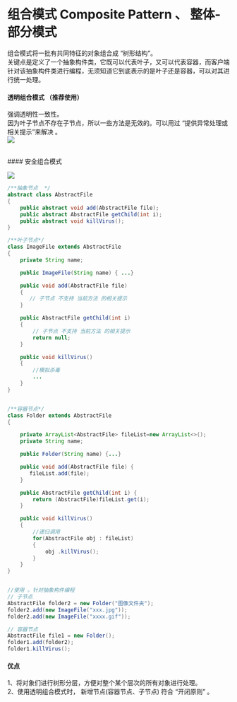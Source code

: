 # 组合模式 Composite Pattern 、 整体-部分模式

组合模式将一批有共同特征的对象组合成 “树形结构”。<br>
关键点是定义了一个抽象构件类，它既可以代表叶子，又可以代表容器，而客户端针对该抽象构件类进行编程，无须知道它到底表示的是叶子还是容器，可以对其进行统一处理。


#### 透明组合模式 （推荐使用）
强调透明性一致性。 <br>
 因为叶子节点不存在子节点，所以一些方法是无效的。可以用过 “提供异常处理或相关提示”来解决 。 <br>
![](https://gitee.com/hnyer/filesOfGitbook/raw/master/files/201804091146_osChina_透明组合模式.png)

<br>
#### 安全组合模式

![](https://gitee.com/hnyer/filesOfGitbook/raw/master/files/201804091147_osChina_安全组合模式.png)


```java
/**抽象节点  */
abstract class AbstractFile
{  
    public abstract void add(AbstractFile file);  
    public abstract AbstractFile getChild(int i);  
    public abstract void killVirus();  
}

/**叶子节点*/
class ImageFile extends AbstractFile
{  
    private String name;  

    public ImageFile(String name) { ...}  

    public void add(AbstractFile file)
    {  
       // 子节点 不支持 当前方法 的相关提示
    }  

    public AbstractFile getChild(int i)
    {  
        // 子节点 不支持 当前方法 的相关提示
        return null;  
    }  

    public void killVirus()
    {  
        //模拟杀毒  
        ...
    }  
}  


/**容器节点*/
class Folder extends AbstractFile
{  

    private ArrayList<AbstractFile> fileList=new ArrayList<>();  
    private String name;  

    public Folder(String name) {...}  

    public void add(AbstractFile file) {  
       fileList.add(file);    
    }  

    public AbstractFile getChild(int i) {  
        return (AbstractFile)fileList.get(i);  
    }  

    public void killVirus()
    {  
        //递归调用
        for(AbstractFile obj : fileList)
        {  
            obj .killVirus();  
        }  
    }  
}


//使用 。针对抽象构件编程
// 子节点
AbstractFile folder2 = new Folder("图像文件夹");  
folder2.add(new ImageFile("xxx.jpg"));  
folder2.add(new ImageFile("xxxx.gif"));  

// 容器节点
AbstractFile file1 = new Folder();
folder1.add(folder2);  
folder1.killVirus();
```

#### 优点
1、将对象们进行树形分层，方便对整个某个层次的所有对象进行处理。<br>
2、使用透明组合模式时， 新增节点(容器节点、子节点) 符合 “开闭原则” 。
